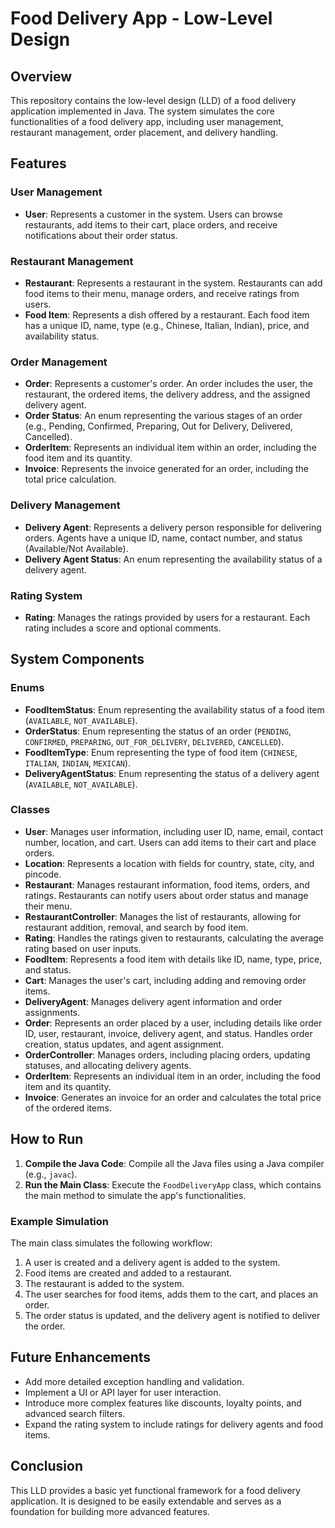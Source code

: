 # Food Delivery App - Low-Level Design

## Overview

This repository contains the low-level design (LLD) of a food delivery application implemented in Java. The system simulates the core functionalities of a food delivery app, including user management, restaurant management, order placement, and delivery handling.

## Features

### User Management
- **User**: Represents a customer in the system. Users can browse restaurants, add items to their cart, place orders, and receive notifications about their order status.

### Restaurant Management
- **Restaurant**: Represents a restaurant in the system. Restaurants can add food items to their menu, manage orders, and receive ratings from users.
- **Food Item**: Represents a dish offered by a restaurant. Each food item has a unique ID, name, type (e.g., Chinese, Italian, Indian), price, and availability status.

### Order Management
- **Order**: Represents a customer's order. An order includes the user, the restaurant, the ordered items, the delivery address, and the assigned delivery agent.
- **Order Status**: An enum representing the various stages of an order (e.g., Pending, Confirmed, Preparing, Out for Delivery, Delivered, Cancelled).
- **OrderItem**: Represents an individual item within an order, including the food item and its quantity.
- **Invoice**: Represents the invoice generated for an order, including the total price calculation.

### Delivery Management
- **Delivery Agent**: Represents a delivery person responsible for delivering orders. Agents have a unique ID, name, contact number, and status (Available/Not Available).
- **Delivery Agent Status**: An enum representing the availability status of a delivery agent.

### Rating System
- **Rating**: Manages the ratings provided by users for a restaurant. Each rating includes a score and optional comments.

## System Components

### Enums
- **FoodItemStatus**: Enum representing the availability status of a food item (`AVAILABLE`, `NOT_AVAILABLE`).
- **OrderStatus**: Enum representing the status of an order (`PENDING`, `CONFIRMED`, `PREPARING`, `OUT_FOR_DELIVERY`, `DELIVERED`, `CANCELLED`).
- **FoodItemType**: Enum representing the type of food item (`CHINESE`, `ITALIAN`, `INDIAN`, `MEXICAN`).
- **DeliveryAgentStatus**: Enum representing the status of a delivery agent (`AVAILABLE`, `NOT_AVAILABLE`).

### Classes
- **User**: Manages user information, including user ID, name, email, contact number, location, and cart. Users can add items to their cart and place orders.
- **Location**: Represents a location with fields for country, state, city, and pincode.
- **Restaurant**: Manages restaurant information, food items, orders, and ratings. Restaurants can notify users about order status and manage their menu.
- **RestaurantController**: Manages the list of restaurants, allowing for restaurant addition, removal, and search by food item.
- **Rating**: Handles the ratings given to restaurants, calculating the average rating based on user inputs.
- **FoodItem**: Represents a food item with details like ID, name, type, price, and status.
- **Cart**: Manages the user's cart, including adding and removing order items.
- **DeliveryAgent**: Manages delivery agent information and order assignments.
- **Order**: Represents an order placed by a user, including details like order ID, user, restaurant, invoice, delivery agent, and status. Handles order creation, status updates, and agent assignment.
- **OrderController**: Manages orders, including placing orders, updating statuses, and allocating delivery agents.
- **OrderItem**: Represents an individual item in an order, including the food item and its quantity.
- **Invoice**: Generates an invoice for an order and calculates the total price of the ordered items.

## How to Run

1. **Compile the Java Code**: Compile all the Java files using a Java compiler (e.g., `javac`).
2. **Run the Main Class**: Execute the `FoodDeliveryApp` class, which contains the main method to simulate the app's functionalities.

### Example Simulation
The main class simulates the following workflow:

1. A user is created and a delivery agent is added to the system.
2. Food items are created and added to a restaurant.
3. The restaurant is added to the system.
4. The user searches for food items, adds them to the cart, and places an order.
5. The order status is updated, and the delivery agent is notified to deliver the order.

## Future Enhancements

- Add more detailed exception handling and validation.
- Implement a UI or API layer for user interaction.
- Introduce more complex features like discounts, loyalty points, and advanced search filters.
- Expand the rating system to include ratings for delivery agents and food items.

## Conclusion

This LLD provides a basic yet functional framework for a food delivery application. It is designed to be easily extendable and serves as a foundation for building more advanced features.
